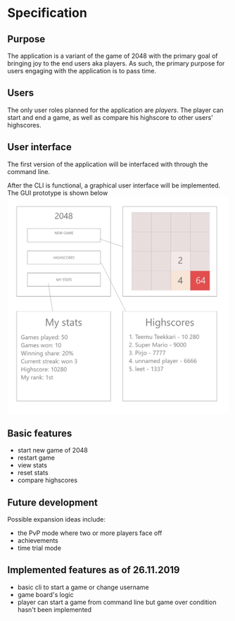 # Specification

## Purpose
The application is a variant of the game of 2048 with the primary goal of bringing joy to the end users aka players. As such, the primary purpose for users engaging with the application is to pass time.

## Users
The only user roles planned for the application are *players*. The player can start and end a game, as well as compare his highscore to other users' highscores. 

## User interface
The first version of the application will be interfaced with through the command line. 

After the CLI is functional, a graphical user interface will be implemented. The GUI prototype is shown below
![GUI](https://raw.githubusercontent.com/yusifsalam/ot-harjoitustyo/master/documentation/images/prototype.png)

## Basic features
- start new game of 2048
- restart game
- view stats
- reset stats
- compare highscores

## Future development
Possible expansion ideas include:
- the PvP mode where two or more players face off
- achievements
- time trial mode

## Implemented features as of 26.11.2019
- basic cli to start a game or change username
- game board's logic
- player can start a game from command line but game over condition hasn't been implemented